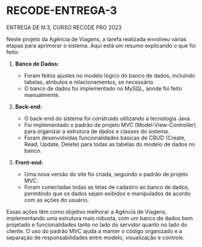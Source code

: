 # RECODE-ENTREGA-3
ENTREGA DE N:3, CURSO RECODE PRO 2023



Neste projeto da Agência de Viagens, a tarefa realizada envolveu várias etapas para aprimorar o sistema. Aqui está um resumo explicando o que foi feito:

1. **Banco de Dados:**
   - Foram feitos ajustes no modelo lógico do banco de dados, incluindo tabelas, atributos e relacionamentos, se necessário.
   - O banco de dados foi implementado no MySQL, aonde foi feito manualmente.
2. **Back-end:**
   - O back-end do sistema foi construído utilizando a tecnologia Java.
   - Foi implementado o padrão de projeto MVC (Model-View-Controller) para organizar a estrutura de dados e classes do sistema.
   - Foram desenvolvidas funcionalidades básicas de CRUD (Create, Read, Update, Delete) para todas as tabelas do modelo de dados no banco.

3. **Front-end:**
   - Uma nova versão do site foi criada, seguindo o padrão de projeto MVC.
   - Foram conectadas todas as telas de cadastro ao banco de dados, permitindo que os dados sejam exibidos e manipulados de acordo com as ações do usuário.

Essas ações têm como objetivo melhorar a Agência de Viagens, implementando uma estrutura mais robusta, com um banco de dados bem projetado e funcionalidades tanto
no lado do servidor quanto no lado do cliente. O uso do padrão MVC ajuda a manter o código organizado e a separação de responsabilidades entre modelo, visualização e controle.
